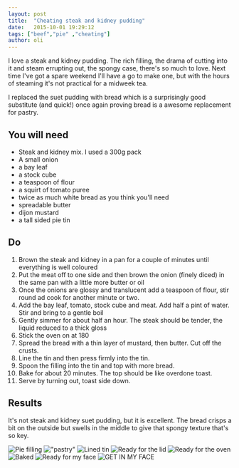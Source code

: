 ```yaml
---
layout: post
title:  "Cheating steak and kidney pudding"
date:   2015-10-01 19:29:12
tags: ["beef","pie" ,"cheating"]
author: oli
---
```


I love a steak and kidney pudding.  The rich filling, the drama of cutting into it and steam errupting out, the spongy case, there's so much to love.  Next time I've got a spare weekend I'll have a go to make one, but with the hours of steaming it's not practical for a midweek tea.  

I replaced the suet pudding with bread which is a surprisingly good substitute (and quick!) once again proving bread is a awesome replacement for pastry.


## You will need

* Steak and kidney mix.  I used a 300g pack
* A small onion
* a bay leaf
* a stock cube 
* a teaspoon of flour
* a squirt of tomato puree
* twice as much white bread as you think you'll need
* spreadable butter
* dijon mustard
* a tall sided pie tin

## Do

1. Brown the steak and kidney in a pan for a couple of minutes until everything is well coloured
2. Put the meat off to one side and then brown the onion (finely diced) in the same pan with a little more butter or oil
3. Once the onions are glossy and translucent add a teaspoon of flour, stir round ad cook for another minute or two.
4. Add the bay leaf, tomato, stock cube and meat.  Add half a pint of water. Stir and bring to a gentle boil
5. Gently simmer for about half an hour.  The steak should be tender, the liquid reduced to a thick gloss
6. Stick the oven on at 180
7. Spread the bread with a thin layer of mustard, then butter. Cut off the crusts.
8. Line the tin and then press firmly into the tin.
9. Spoon the filling into the tin and top with more bread.
10. Bake for about 20 minutes.  The top should be like overdone toast.
11. Serve by turning out, toast side down.


## Results

It's not steak and kidney suet pudding, but it is excellent.  The bread crisps a bit on the outside but swells in the middle to give that spongy texture that's so key.



![Pie filling](/images/blog/steak-kidney/steak-kidney-1.jpg)
!["pastry"](/images/blog/steak-kidney/steak-kidney-2.jpg)
![Lined tin](/images/blog/steak-kidney/steak-kidney-3.jpg)
![Ready for the lid](/images/blog/steak-kidney/steak-kidney-4.jpg)
![Ready for the oven](/images/blog/steak-kidney/steak-kidney-5.jpg)
![Baked](/images/blog/steak-kidney/steak-kidney-6.jpg)
![Ready for my face](/images/blog/steak-kidney/steak-kidney-7.jpg)
![GET IN MY FACE](/images/blog/steak-kidney/steak-kidney-8.jpg)


